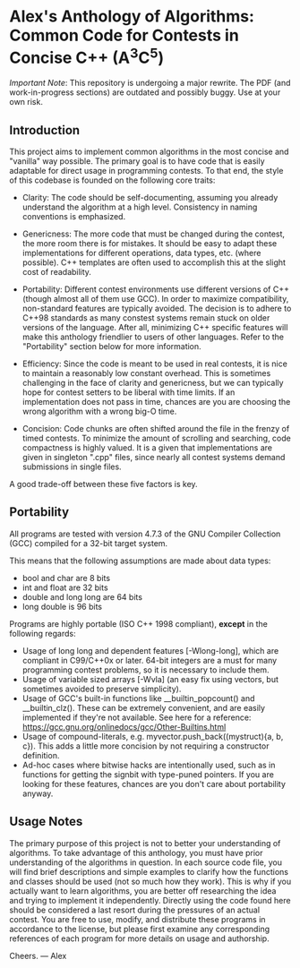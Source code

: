 Alex's Anthology of Algorithms: Common Code for Contests in Concise C++ (A<sup>3</sup>C<sup>5</sup>)
==================

*Important Note*: This repository is undergoing a major rewrite. The PDF (and work-in-progress sections) are outdated and possibly buggy. Use at your own risk.

## Introduction

This project aims to implement common algorithms in the most concise and "vanilla" way possible. The primary goal is to have code that is easily adaptable for direct usage in programming contests. To that end, the style of this codebase is founded on the following core traits:

* Clarity: The code should be self-documenting, assuming you already understand the algorithm at a high level. Consistency in naming conventions is emphasized.

* Genericness: The more code that must be changed during the contest, the more room there is for mistakes. It should be easy to adapt these implementations for different operations, data types, etc. (where possible). C++ templates are often used to accomplish this at the slight cost of readability.

* Portability: Different contest environments use different versions of C++ (though almost all of them use GCC). In order to maximize compatibility, non-standard features are typically avoided. The decision is to adhere to C++98 standards as many constest systems remain stuck on older versions of the language. After all, minimizing C++ specific features will make this anthology friendlier to users of other languages. Refer to the "Portability" section below for more information.

* Efficiency: Since the code is meant to be used in real contests, it is nice to maintain a reasonably low constant overhead. This is sometimes challenging in the face of clarity and genericness, but we can typically hope for contest setters to be liberal with time limits. If an implementation does not pass in time, chances are you are choosing the wrong algorithm with a wrong big-O time.

* Concision: Code chunks are often shifted around the file in the frenzy of timed contests. To minimize the amount of scrolling and searching, code compactness is highly valued. It is a given that implementations are given in singleton ".cpp" files, since nearly all contest systems demand submissions in single files.

A good trade-off between these five factors is key.

## Portability

All programs are tested with version 4.7.3 of the GNU Compiler Collection (GCC) compiled for a 32-bit target system.

This means that the following assumptions are made about data types:
* bool and char are 8 bits
* int and float are 32 bits
* double and long long are 64 bits
* long double is 96 bits

Programs are highly portable (ISO C++ 1998 compliant), __except__ in the following regards:
* Usage of long long and dependent features \[-Wlong-long\], which are compliant in C99/C++0x or later. 64-bit integers are a must for many programming contest problems, so it is necessary to include them.
* Usage of variable sized arrays \[-Wvla\] (an easy fix using vectors, but sometimes avoided to preserve simplicity).
* Usage of GCC's built-in functions like __builtin_popcount() and __builtin_clz(). These can be extremely convenient, and are easily implemented if they're not available. See here for a reference: https://gcc.gnu.org/onlinedocs/gcc/Other-Builtins.html
* Usage of compound-literals, e.g. myvector.push_back((mystruct){a, b, c}). This adds a little more concision by not requiring a constructor definition.
* Ad-hoc cases where bitwise hacks are intentionally used, such as in functions for getting the signbit with type-puned pointers. If you are looking for these features, chances are you don't care about portability anyway.

## Usage Notes

The primary purpose of this project is not to better your understanding of algorithms. To take advantage of this anthology, you must have prior understanding of the algorithms in question. In each source code file, you will find brief descriptions and simple examples to clarify how the functions and classes should be used (not so much how they work). This is why if you actually want to learn algorithms, you are better off researching the idea and trying to implement it independently. Directly using the code found here should be considered a last resort during the pressures of an actual contest. You are free to use, modify, and distribute these programs in accordance to the license, but please first examine any corresponding references of each program for more details on usage and authorship.

Cheers.
— Alex

